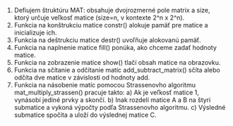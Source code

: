 1. Defiujem štruktúru MAT: obsahuje dvojrozmerné pole matrix a size, ktorý určuje veľkosť matice (size=n, v kontexte 2^n x 2^n).
2. Funkcia na konštrukciu matice constr() alokuje pamäť pre matice a inicializuje ich.
3. Funkcia na deštrukciu matice destr() uvoľňuje alokovanú pamäť.
4. Funkcia na naplnenie matice fill() ponúka, ako chceme zadať hodnoty matice.
5. Funkcia na zobrazenie matice show() tlačí obsah matice na obrazovku.
6. Funkcia na sčítanie a odčítanie matíc add_subtract_matrix() sčíta alebo odčíta dve matice v závislosti od hodnoty add. 
7. Funkcia na násobenie matíc pomocou Strassenovho algoritmu mat_multiply_strassen() pracuje takto:
a) Ak je veľkosť matice 1, vynásobí jediné prvky a skončí.
b) Inak rozdelí matice A a B na štyri submatice a vykoná výpočty podľa Strassenovho algoritmu.
c) Výsledné submatice spočíta a uloží do výslednej matice C.
